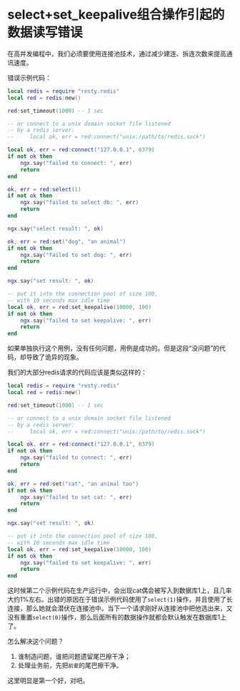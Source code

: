 # select+set_keepalive组合操作引起的数据读写错误

在高并发编程中，我们必须要使用连接池技术，通过减少建连、拆连次数来提高通讯速度。

错误示例代码：

```lua
local redis = require "resty.redis"
local red = redis:new()

red:set_timeout(1000) -- 1 sec

-- or connect to a unix domain socket file listened
-- by a redis server:
--     local ok, err = red:connect("unix:/path/to/redis.sock")

local ok, err = red:connect("127.0.0.1", 6379)
if not ok then
    ngx.say("failed to connect: ", err)
    return
end

ok, err = red:select(1)
if not ok then
    ngx.say("failed to select db: ", err)
    return
end

ngx.say("select result: ", ok)

ok, err = red:set("dog", "an animal")
if not ok then
    ngx.say("failed to set dog: ", err)
    return
end

ngx.say("set result: ", ok)

-- put it into the connection pool of size 100,
-- with 10 seconds max idle time
local ok, err = red:set_keepalive(10000, 100)
if not ok then
    ngx.say("failed to set keepalive: ", err)
    return
end
```


如果单独执行这个用例，没有任何问题，用例是成功的。但是这段“没问题”的代码，却导致了诡异的现象。

我们的大部分redis请求的代码应该是类似这样的：

```lua
local redis = require "resty.redis"
local red = redis:new()

red:set_timeout(1000) -- 1 sec

-- or connect to a unix domain socket file listened
-- by a redis server:
--     local ok, err = red:connect("unix:/path/to/redis.sock")

local ok, err = red:connect("127.0.0.1", 6379)
if not ok then
    ngx.say("failed to connect: ", err)
    return
end

ok, err = red:set("cat", "an animal too")
if not ok then
    ngx.say("failed to set cat: ", err)
    return
end

ngx.say("set result: ", ok)

-- put it into the connection pool of size 100,
-- with 10 seconds max idle time
local ok, err = red:set_keepalive(10000, 100)
if not ok then
    ngx.say("failed to set keepalive: ", err)
    return
end
```

这时候第二个示例代码在生产运行中，会出现cat偶会被写入到数据库1上，且几率大约1%左右。出错的原因在于错误示例代码使用了`select(1)`操作，并且使用了长连接，那么她就会潜伏在连接池中。当下一个请求刚好从连接池中把他选出来，又没有重置`select(0)`操作，那么后面所有的数据操作就都会默认触发在数据库1上了。

怎么解决这个问题？

1. 谁制造问题，谁把问题遗留尾巴擦干净；
1. 处理业务前，先把`前辈`的尾巴擦干净。

这里明显是第一个好，对吧。
